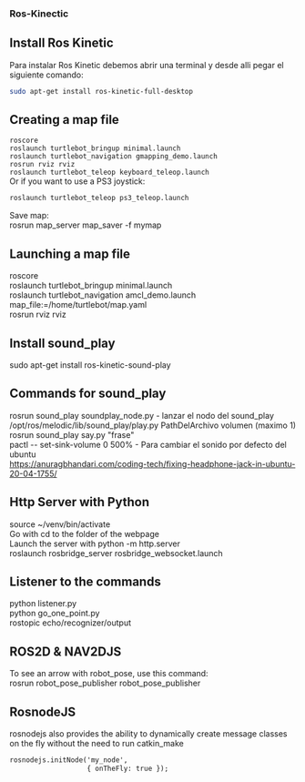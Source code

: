 ### Ros-Kinectic

## Install Ros Kinetic
Para instalar Ros Kinetic debemos abrir una terminal y desde alli pegar el siguiente comando:<br>
```bash 
sudo apt-get install ros-kinetic-full-desktop 
```
## Creating a map file
`roscore`<br> 
`roslaunch turtlebot_bringup minimal.launch`<br> 
`roslaunch turtlebot_navigation gmapping_demo.launch`<br> 
`rosrun rviz rviz`<br> 
`roslaunch turtlebot_teleop keyboard_teleop.launch`<br>
Or if you want to use a PS3 joystick:<br> 

```diff
roslaunch turtlebot_teleop ps3_teleop.launch
```
Save map:<br>
rosrun map_server map_saver -f mymap<br>

<!-- http://library.isr.ist.utl.pt/docs/roswiki/turtlebot_teleop(2f)Tutorials(2f)TurtleBot(20)Joystick(20)Teleoperation.html -->

## Launching a map file
roscore<br> 
roslaunch turtlebot_bringup minimal.launch<br> 
roslaunch turtlebot_navigation amcl_demo.launch map_file:=/home/turtlebot/map.yaml<br> 
rosrun rviz rviz<br> 

## Install sound_play
sudo apt-get install ros-kinetic-sound-play<br> 

## Commands for sound_play
rosrun sound_play soundplay_node.py - lanzar el nodo del sound_play<br> 
/opt/ros/melodic/lib/sound_play/play.py PathDelArchivo volumen (maximo 1)<br> 
rosrun sound_play say.py "frase"<br> 
pactl -- set-sink-volume 0 500% - Para cambiar el sonido por defecto del ubuntu<br> 
https://anuragbhandari.com/coding-tech/fixing-headphone-jack-in-ubuntu-20-04-1755/<br> 

## Http Server with Python
source ~/venv/bin/activate<br> 
Go with cd to the folder of the webpage<br> 
Launch the server with python -m http.server<br> 
roslaunch rosbridge_server rosbridge_websocket.launch<br> 





## Listener to the commands
python listener.py<br>
python go_one_point.py<br>
rostopic echo/recognizer/output<br>

## ROS2D & NAV2DJS
To see an arrow with robot_pose, use this command:<br>
rosrun robot_pose_publisher robot_pose_publisher<br>

## RosnodeJS
rosnodejs also provides the ability to dynamically create message classes on the fly without the need to run catkin_make
```diff
rosnodejs.initNode('my_node',
                   { onTheFly: true });
```
